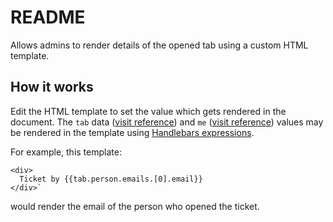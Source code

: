 # README

Allows admins to render details of the opened tab using a custom HTML template.

## How it works

Edit the HTML template to set the value which gets rendered in the document.
The `tab` data ([visit reference](https://github.com/DeskproApps/custom-html/blob/master/docs/tabdata.md "Tab data reference - CTRL+click to open in new tab")) and
`me` ([visit reference](https://github.com/DeskproApps/custom-html/blob/master/docs/me.md "Me data reference - CTRL+click to open in new tab")) values may be rendered in the template
using [Handlebars expressions](http://handlebarsjs.com/expressions.html "Handlebars expressions - CTRL+click to open in new tab").

For example, this template:

```
<div>
  Ticket by {{tab.person.emails.[0].email}}
</div>`
```    

would render the email of the person who opened the ticket.
